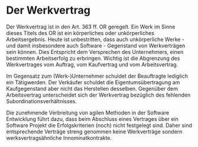 # Der Werkvertrag

Der Werkvertrag ist in den Art. 363 ff. OR geregelt. Ein Werk  im Sinne
dieses Titels des OR ist ein körperliches oder unkörperliches
Arbeitsergebnis. Heute ist unbestritten, dass auch unkörperliche Werke -
und damit insbesondere auch Software - Gegenstand von Werkverträgen sein
können. Dies Entspricht dem Versprechen des Unternehmers, einen
bestimmten Arbeitserfolg zu erbringen. Wichtig ist die Abgrenzung des
Werkvertrages vom Auftrag, vom Kaufvertrag und vom Arbeitsvertrag.

Im Gegensatz zum (Werk-)Unternehmer schuldet der Beauftragte lediglich
ein Tätigwerden. Der Verkäufer schuldet die Eigentumsübertragung am Kaufgegenstand aber
nicht das Herstellen desselben. Gegenüber dem Arbeitsvertrag
unterscheidet sich der Werkvertrag bezüglich des fehlenden
Subordinationsverhältnisses.

Die zunehmende Verbreitung von agilen Methoden in der Software
Entwicklung führt dazu, dass beim Abschluss eines Vertrages über ein
Software Projekt die Erfolgskriterien (noch) nicht festgelegt sind.
Daher sind entsprechende Verträge streng genommen keine Werkverträge
sondern werksvertragsähnliche Innominatkontrakte.